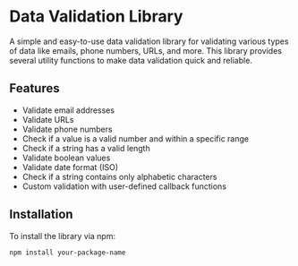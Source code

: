 # Data Validation Library

A simple and easy-to-use data validation library for validating various types of data like emails, phone numbers, URLs, and more. This library provides several utility functions to make data validation quick and reliable.

## Features

- Validate email addresses
- Validate URLs
- Validate phone numbers
- Check if a value is a valid number and within a specific range
- Check if a string has a valid length
- Validate boolean values
- Validate date format (ISO)
- Check if a string contains only alphabetic characters
- Custom validation with user-defined callback functions

## Installation

To install the library via npm:

```bash
npm install your-package-name
